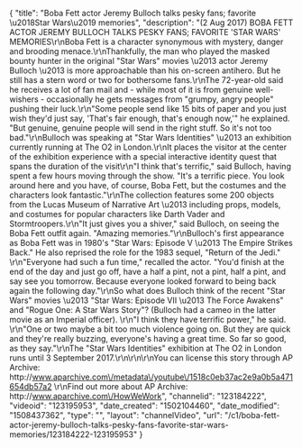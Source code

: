 {
    "title": "Boba Fett actor Jeremy Bulloch talks pesky fans; favorite \u2018Star Wars\u2019 memories",
    "description": "(2 Aug 2017) BOBA FETT ACTOR JEREMY BULLOCH TALKS PESKY FANS; FAVORITE 'STAR WARS' MEMORIES\r\nBoba Fett is a character synonymous with mystery, danger and brooding menace.\r\nThankfully, the man who played the masked bounty hunter in the original \"Star Wars\" movies \u2013 actor Jeremy Bulloch \u2013 is more approachable than his on-screen antihero. But he still has a stern word or two for bothersome fans.\r\nThe 72-year-old said he receives a lot of fan mail and - while most of it is from genuine well-wishers - occasionally he gets messages from \"grumpy, angry people\" pushing their luck.\r\n\"Some people send like 15 bits of paper and you just wish they'd just say, 'That's fair enough, that's enough now,'\" he explained. \"But genuine, genuine people will send in the right stuff. So it's not too bad.\"\r\nBulloch was speaking at \"Star Wars Identities\" \u2013 an exhibition currently running at The O2 in London.\r\nIt places the visitor at the center of the exhibition experience with a special interactive identity quest that spans the duration of the visit\r\n\"I think that's terrific,\" said Bulloch, having spent a few hours moving through the show. \"It's a terrific piece. You look around here and you have, of course, Boba Fett, but the costumes and the characters look fantastic.\"\r\nThe collection features some 200 objects from the Lucas Museum of Narrative Art \u2013 including props, models, and costumes for popular characters like Darth Vader and Stormtroopers.\r\n\"It just gives you a shiver,\" said Bulloch, on seeing the Boba Fett outfit again. \"Amazing memories.\"\r\nBulloch's first appearance as Boba Fett was in 1980's \"Star Wars: Episode V \u2013 The Empire Strikes Back.\" He also reprised the role for the 1983 sequel, \"Return of the Jedi.\" \r\n\"Everyone had such a fun time,\" recalled the actor. \"You'd finish at the end of the day and just go off, have a half a pint, not a pint, half a pint, and say see you tomorrow. Because everyone looked forward to being back again the following day.\"\r\nSo what does Bulloch think of the recent \"Star Wars\" movies \u2013 \"Star Wars: Episode VII \u2013 The Force Awakens\" and \"Rogue One: A Star Wars Story\"? (Bulloch had a cameo in the latter movie as an Imperial officer). \r\n\"I think they have terrific power,\" he said. \r\n\"One or two maybe a bit too much violence going on. But they are quick and they're really buzzing, everyone's having a great time. So far so good, as they say.\"\r\nThe \"Star Wars Identities\" exhibition at The O2 in London runs until 3 September 2017.\r\n\r\n\r\nYou can license this story through AP Archive: http:\/\/www.aparchive.com\/metadata\/youtube\/1518c0eb37ac2e9a0b5a471654db57a2 \r\nFind out more about AP Archive: http:\/\/www.aparchive.com\/HowWeWork",
    "channelid": "123184222",
    "videoid": "123195953",
    "date_created": "1502104460",
    "date_modified": "1508437362",
    "type": "",
    "layout": "channelVideo",
    "url": "\/c1\/boba-fett-actor-jeremy-bulloch-talks-pesky-fans-favorite-star-wars-memories\/123184222-123195953"
}